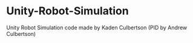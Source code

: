 # Unity-Robot-Simulation
Unity Robot Simulation code made by Kaden Culbertson (PID by Andrew Culbertson)
